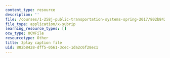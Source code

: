```yaml
---
content_type: resource
description: ''
file: /courses/1-258j-public-transportation-systems-spring-2017/802b8428dff505613cec1da2c6f28ec1_h5x7-zejY8c.srt
file_type: application/x-subrip
learning_resource_types: []
ocw_type: OCWFile
resourcetype: Other
title: 3play caption file
uid: 802b8428-dff5-0561-3cec-1da2c6f28ec1
---
```

